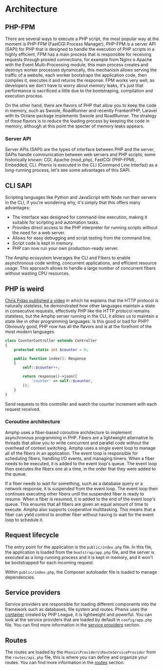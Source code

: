 # Architecture

## PHP-FPM

There are several ways to execute a PHP script, the most popular way at the moment is PHP-FPM (FastCGI Process Manager), PHP-FPM is a server API (SAPI) for PHP that is designed to handle the execution of PHP scripts in a highly efficient, FPM has a main process that is responsible for receiving requests through proxied connections, for example from Nginx o Apache with the Event Multi-Processing module, this main process creates and destroys worker processes dynamically, this mechanism allows serving the traffic of a website, each worker bootstraps the application code, then compiles it, executes it and returns the response. FPM works very well, as developers we don't have to worry about memory leaks, it's just that performance is sacrificed a little due to the bootstraping, compilation and execution process.

On the other hand, there are flavors of PHP that allow you to keep the code in memory, such as Swoole, RoadRunner and recently FrankenPHP; Laravel with its Octane package implements Swoole and RoadRunner. The strategy of these flavors is to reduce the loading process by keeping the code in memory, although at this point the specter of memory leaks appears.

### Server API

Server APIs (SAPI) are the types of interface between PHP and the server, SAPIs handle communication between web servers and PHP scripts; some historically known: CGI, Apache (mod_php), FastCGI (PHP-FPM), Embedded, CLI. Phenix is executed in the CLI (Command Line Interfaz) as a long-running process, let's see some advantages of this SAPI.

## CLI SAPI

Scripting languages like Python and JavaScript with Node run their servers in the CLI, if you're wondering why, it's simply that this offers many advantages:

- The interface was designed for command-line execution, making it suitable for scripting and automation tasks.
- Provides direct access to the PHP interpreter for running scripts without the need for a web server.
- Allows for easy debugging and script testing from the command line.
- Script code is kept in memory.
- PHP can now run your own production-ready server.

The Amphp ecosystem leverages the CLI and Fibers to enable asynchronous code writing, concurrent applications, and efficient resource usage. This approach allows to handle a large number of concurrent fibers without wasting CPU resources.

## PHP is weird

[Chris Fidao published a video](https://www.youtube.com/watch?v=ECuD_dGvxyY) in which he explains that the HTTP protocol is naturally stateless, he demonstrated how other languages maintain a state in consecutive requests, effectively PHP like the HTTP protocol remains stateless, but the Amphp server running in the CLI, it allows us to maintain a state like in other programming languages. Is this good or bad for PHP? Obviously good, PHP now has all the flavors and is at the forefront of the most modern languages.

```php
class CounterController extends Controller
{
    protected static int $counter = 0;

    public function index(): Response
    {
        self::$counter++;

        return response()->json([
            'counter' => self::$counter,
        ]);
    }
}
```

Send requests to this controller and watch the counter increment with each request received.

### Coroutine architecture

Amphp uses a fiber-based coroutine architecture to implement asynchronous programming in PHP. Fibers are a lightweight alternative to threads that allow you to write concurrent and parallel code without the overhead of context switching. Amphp uses a single event loop to manage all of the fibers in an application. The event loop is responsible for scheduling fibers, handling I/O events, and managing timers. When a fiber needs to be executed, it is added to the event loop's queue. The event loop then executes the fibers one at a time, in the order that they were added to the queue.

If a fiber needs to wait for something, such as a database query or a network response, it is suspended from the event loop. The event loop then continues executing other fibers until the suspended fiber is ready to resume. When a fiber is resumed, it is added to the end of the event loop's queue. This ensures that all fibers are given an equal amount of time to execute. Amphp also supports cooperative multitasking. This means that a fiber can yield control to another fiber without having to wait for the event loop to schedule it.

## Request lifecycle

The entry point for the application is the `public/index.php` file. In this file, the application is loaded from the `bootstrap/app.php` file, and the server is executed as a long-running process and it is kept in memory, and it won't be bootstrapped for each incoming request.

Within `public/index.php`, the Composer autoloader file is loaded to manage dependencies.

## Service providers

Service providers are responsible for loading different components into the framework such as databases, file system and routes. Phenix uses the [container](https://container.thephpleague.com/) created by PHP League, it is lightweight and powerful. You can look at the service providers that are loaded by default in `config/app.php` file. You can find more information in the [service providers](../guide/providers.md) section.

## Routes

The routes are loaded by the `Phenix\Providers\RouteServiceProvider` from the `routes/api.php` file, this is where you can define and organize your routes. You can find more information in the [routes](../guide/routing.md) section.


